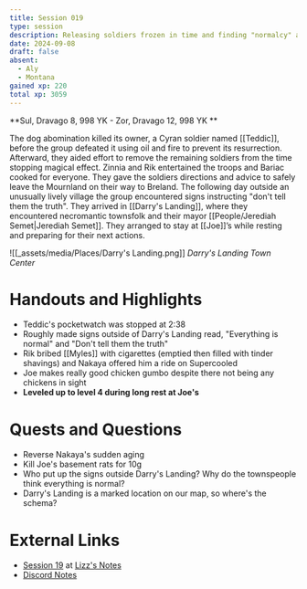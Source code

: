 ```yaml
---
title: Session 019
type: session
description: Releasing soldiers frozen in time and finding "normalcy" at Darry's Landing.
date: 2024-09-08
draft: false
absent:
  - Aly
  - Montana
gained xp: 220
total xp: 3059
---
```

**Sul, Dravago 8, 998 YK - Zor, Dravago 12, 998 YK **

The dog abomination killed its owner, a Cyran soldier named [[Teddic]], before the group defeated it using oil and fire to prevent its resurrection. Afterward, they aided effort to remove the remaining soldiers from the time stopping magical effect. Zinnia and Rik entertained the troops and Bariac cooked for everyone. They gave the soldiers directions and advice to safely leave the Mournland on their way to Breland. The following day outside an unusually lively village the group encountered signs instructing "don't tell them the truth". They arrived in [[Darry's Landing]], where they encountered necromantic townsfolk and their mayor [[People/Jerediah Semet|Jerediah Semet]]. They arranged to stay at [[Joe]]’s while resting and preparing for their next actions. 

![[_assets/media/Places/Darry's Landing.png]]
*Darry's Landing Town Center*
# Handouts and Highlights
- Teddic's pocketwatch was stopped at 2:38
- Roughly made signs outside of Darry's Landing read, "Everything is normal" and "Don't tell them the truth"
- Rik bribed [[Myles]] with cigarettes (emptied then filled with tinder shavings) and Nakaya offered him a ride on Supercooled
- Joe makes really good chicken gumbo despite there not being any chickens in sight
- **Leveled up to level 4 during long rest at Joe's**
# Quests and Questions
- Reverse Nakaya's sudden aging
- Kill Joe's basement rats for 10g
- Who put up the signs outside Darry's Landing? Why do the townspeople think everything is normal?
- Darry's Landing is a marked location on our map, so where's the schema?
# External Links
- [Session 19](https://docs.google.com/document/d/1J33aBWlHE9Q3B2MMNnUZiaMUoW-X7qpKUtETTQmvalc/edit#heading=h.wqgqk8ldqzjv) at [Lizz's Notes](https://docs.google.com/document/d/1J33aBWlHE9Q3B2MMNnUZiaMUoW-X7qpKUtETTQmvalc/edit)
- [Discord Notes](https://discord.com/channels/283480767844057088/1208993465531105380/1282450589510275196)